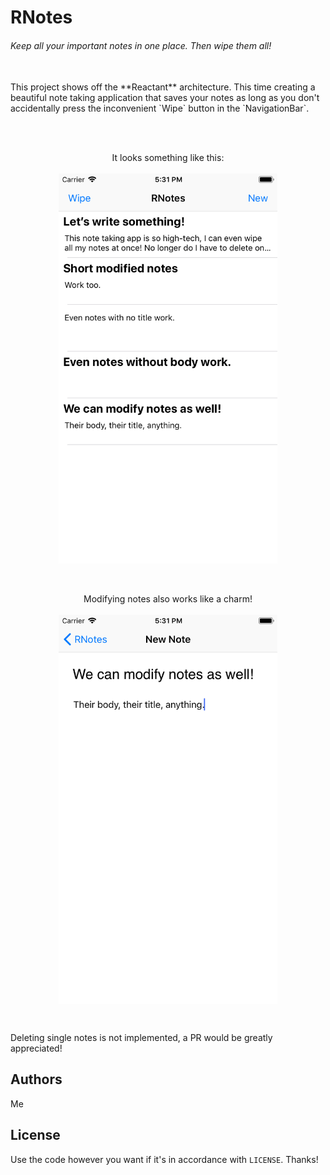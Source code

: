 # RNotes
###### Keep all your important notes in one place. Then wipe them all!
<br>
This project shows off the **Reactant** architecture. This time creating a beautiful note taking application that saves your notes as long as you don't accidentally press the inconvenient `Wipe` button in the `NavigationBar`.

<br><br>

<p align="center">
    It looks something like this:<br><br>
    <img src="RNotesPreview.png" alt="Simulator screen 1" width="350" />
</p>

<br>

<p align="center">
    Modifying notes also works like a charm!<br><br>
    <img align="middle" src="RNotesNewNote.png" alt="Simulator screen 2" width="350" />
</p>

<br>

Deleting single notes is not implemented, a PR would be greatly appreciated!

## Authors
Me

## License
Use the code however you want if it's in accordance with `LICENSE`. Thanks!
